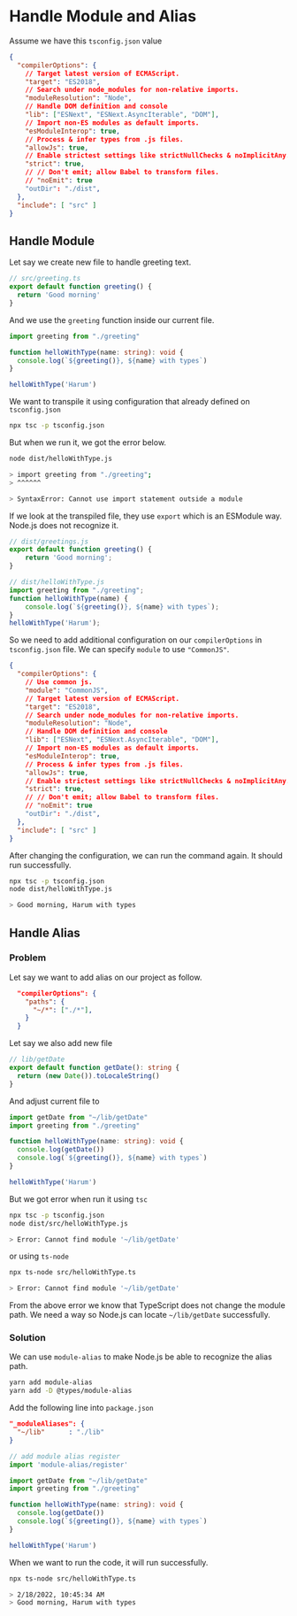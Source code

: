 # Handle Module and Alias

Assume we have this `tsconfig.json` value
```json
{
  "compilerOptions": {
    // Target latest version of ECMAScript.
    "target": "ES2018",
    // Search under node_modules for non-relative imports.
    "moduleResolution": "Node",
    // Handle DOM definition and console
    "lib": ["ESNext", "ESNext.AsyncIterable", "DOM"],
    // Import non-ES modules as default imports.
    "esModuleInterop": true,
    // Process & infer types from .js files.
    "allowJs": true,
    // Enable strictest settings like strictNullChecks & noImplicitAny.
    "strict": true,
    // // Don't emit; allow Babel to transform files.
    // "noEmit": true
    "outDir": "./dist",
  },
  "include": [ "src" ]
}
```

## Handle Module
Let say we create new file to handle greeting text.
```ts
// src/greeting.ts
export default function greeting() {
  return 'Good morning'
}
```

And we use the `greeting` function inside our current file.
```ts
import greeting from "./greeting"

function helloWithType(name: string): void {
  console.log(`${greeting()}, ${name} with types`)
}

helloWithType('Harum')
```

We want to transpile it using configuration that already defined on `tsconfig.json`
```bash
npx tsc -p tsconfig.json
```

But when we run it, we got the error below.
```bash
node dist/helloWithType.js

> import greeting from "./greeting";
> ^^^^^^

> SyntaxError: Cannot use import statement outside a module
```

If we look at the transpiled file, they use `export` which is an ESModule way. Node.js does not recognize it.
```js
// dist/greetings.js
export default function greeting() {
    return 'Good morning';
}
```

```js
// dist/helloWithType.js
import greeting from "./greeting";
function helloWithType(name) {
    console.log(`${greeting()}, ${name} with types`);
}
helloWithType('Harum');
```

So we need to add additional configuration on our `compilerOptions` in `tsconfig.json` file. We can specify `module` to use `"CommonJS"`.
```json
{
  "compilerOptions": {
    // Use common js.
    "module": "CommonJS",
    // Target latest version of ECMAScript.
    "target": "ES2018",
    // Search under node_modules for non-relative imports.
    "moduleResolution": "Node",
    // Handle DOM definition and console
    "lib": ["ESNext", "ESNext.AsyncIterable", "DOM"],
    // Import non-ES modules as default imports.
    "esModuleInterop": true,
    // Process & infer types from .js files.
    "allowJs": true,
    // Enable strictest settings like strictNullChecks & noImplicitAny.
    "strict": true,
    // // Don't emit; allow Babel to transform files.
    // "noEmit": true
    "outDir": "./dist",
  },
  "include": [ "src" ]
}
```

After changing the configuration, we can run the command again. It should run successfully.

```bash
npx tsc -p tsconfig.json
node dist/helloWithType.js

> Good morning, Harum with types
```

## Handle Alias

### Problem
Let say we want to add alias on our project as follow.
```json
  "compilerOptions": {
    "paths": {
      "~/*": ["./*"],
    }
  }
```

Let say we also add new file
```ts
// lib/getDate
export default function getDate(): string {
  return (new Date()).toLocaleString()
}

```

And adjust current file to
```ts
import getDate from "~/lib/getDate"
import greeting from "./greeting"

function helloWithType(name: string): void {
  console.log(getDate())
  console.log(`${greeting()}, ${name} with types`)
}

helloWithType('Harum')
```

But we got error when run it using `tsc`
```bash
npx tsc -p tsconfig.json
node dist/src/helloWithType.js

> Error: Cannot find module '~/lib/getDate'
```

or using `ts-node`
```bash
npx ts-node src/helloWithType.ts

> Error: Cannot find module '~/lib/getDate'
```

From the above error we know that TypeScript does not change the module path. We need a way so Node.js can locate `~/lib/getDate` successfully.

### Solution
We can use `module-alias` to make Node.js be able to recognize the alias path.

```bash
yarn add module-alias
yarn add -D @types/module-alias
```

Add the following line into `package.json`
```json
"_moduleAliases": {
  "~/lib"      : "./lib"
}
```

```ts
// add module alias register
import 'module-alias/register'

import getDate from "~/lib/getDate"
import greeting from "./greeting"

function helloWithType(name: string): void {
  console.log(getDate())
  console.log(`${greeting()}, ${name} with types`)
}

helloWithType('Harum')
```

When we want to run the code, it will run successfully.
```bash
npx ts-node src/helloWithType.ts

> 2/18/2022, 10:45:34 AM
> Good morning, Harum with types
```